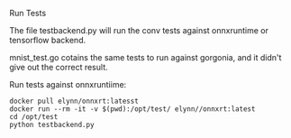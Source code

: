Run Tests

The file testbackend.py will run the conv tests against onnxruntime or tensorflow backend.


mnist_test.go cotains the same tests to run against gorgonia, and  it didn't give out the  correct result.

Run tests against onnxruntiime:
```
docker pull elynn/onnxrt:latesst
docker run --rm -it -v $(pwd):/opt/test/ elynn//onnxrt:latest
cd /opt/test
python testbackend.py
```

